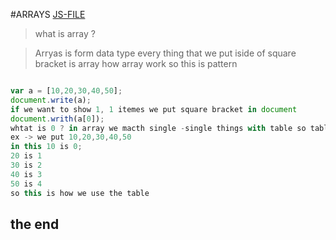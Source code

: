 #ARRAYS
[JS-FILE](/js/33-Arrays.js)
>what is array ?

>Arryas is form data type every thing that we put iside of square bracket is array how array work so this is pattern 

```javascript

var a = [10,20,30,40,50];
document.write(a);
if we want to show 1, 1 itemes we put square bracket in document
document.writh(a[0]);
whtat is 0 ? in array we macth single -single things with table so table is start from 0 to word no
ex -> we put 10,20,30,40,50
in this 10 is 0;
20 is 1
30 is 2
40 is 3
50 is 4
so this is how we use the table

```
## the end